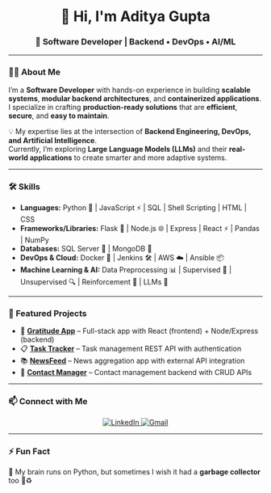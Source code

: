 <h1 align="center">👋 Hi, I'm Aditya Gupta</h1>  

<h3 align="center">
  🚀 Software Developer | Backend • DevOps • AI/ML
</h3>  

---

### 👨‍💻 About Me  
I’m a **Software Developer** with hands-on experience in building **scalable systems**, **modular backend architectures**, and **containerized applications**.  
I specialize in crafting **production-ready solutions** that are **efficient**, **secure**, and **easy to maintain**.  

💡 My expertise lies at the intersection of **Backend Engineering, DevOps, and Artificial Intelligence**.  
Currently, I’m exploring **Large Language Models (LLMs)** and their **real-world applications** to create smarter and more adaptive systems.  

---

### 🛠️ Skills  

- **Languages:** Python 🐍 | JavaScript ⚡ | SQL | Shell Scripting | HTML | CSS  
- **Frameworks/Libraries:** Flask 🚀 | Node.js 🌐 | Express | React ⚡ | Pandas | NumPy  
- **Databases:** SQL Server 📀 | MongoDB 🍃  
- **DevOps & Cloud:** Docker 🐳 | Jenkins 🛠️ | AWS ☁️ | Ansible 📦  
- **Machine Learning & AI:** Data Preprocessing 📊 | Supervised 🤖 | Unsupervised 🔍 | Reinforcement 🎯 | LLMs 🔮  

---

### 📌 Featured Projects  

- 📝 [**Gratitude App**](https://github.com/Aditya-1998k/Gratitude-App) – Full-stack app with React (frontend) + Node/Express (backend)  
- 📋 [**Task Tracker**](https://github.com/Aditya-1998k/Task-Tracker) – Task management REST API with authentication  
- 📚 [**NewsFeed**](https://github.com/Aditya-1998k/NewsFeed) – News aggregation app with external API integration  
- 📇 [**Contact Manager**](https://github.com/Aditya-1998k/Contact-Manager) – Contact management backend with CRUD APIs   

---

### 📫 Connect with Me  
<p align="center">
  <a href="https://www.linkedin.com/in/aditya-gupta1998/" target="_blank">
    <img src="https://img.shields.io/badge/LinkedIn-Aditya%20Gupta-blue?logo=linkedin" alt="LinkedIn">
  </a>
  <a href="mailto:aditya98gupta@gmail.com" target="_blank">
    <img src="https://img.shields.io/badge/Gmail-aditya98gupta%40gmail.com-red?logo=gmail" alt="Gmail">
  </a>
</p>  

---

### ⚡ Fun Fact  
🤖 My brain runs on Python, but sometimes I wish it had a **garbage collector** too 🧠♻️  
